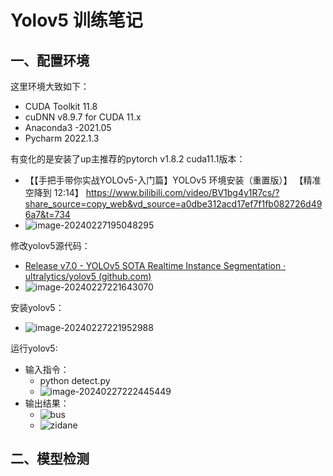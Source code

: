 # Yolov5 训练笔记

## 一、配置环境

这里环境大致如下：

* CUDA Toolkit 11.8
* cuDNN v8.9.7 for CUDA 11.x
* Anaconda3 -2021.05
* Pycharm 2022.1.3

有变化的是安装了up主推荐的pytorch v1.8.2 cuda11.1版本：

* 【【手把手带你实战YOLOv5-入门篇】YOLOv5 环境安装（重置版）】 【精准空降到 12:14】 https://www.bilibili.com/video/BV1bg4y1R7cs/?share_source=copy_web&vd_source=a0dbe312acd17ef7f1fb082726d496a7&t=734
* ![image-20240227195048295](C:\Users\10482\AppData\Roaming\Typora\typora-user-images\image-20240227195048295.png)

修改yolov5源代码：

* [Release v7.0 - YOLOv5 SOTA Realtime Instance Segmentation · ultralytics/yolov5 (github.com)](https://github.com/ultralytics/yolov5/releases/tag/v7.0)
* ![image-20240227221643070](C:\Users\10482\AppData\Roaming\Typora\typora-user-images\image-20240227221643070.png)

安装yolov5：

* ![image-20240227221952988](C:\Users\10482\AppData\Roaming\Typora\typora-user-images\image-20240227221952988.png)

运行yolov5:

* 输入指令：
  * python detect.py
  * ![image-20240227222445449](C:\Users\10482\AppData\Roaming\Typora\typora-user-images\image-20240227222445449.png)
* 输出结果：
  * ![bus](E:\AI\Package\yolov5-7.0\runs\detect\exp2\bus.jpg)
  * ![zidane](E:\AI\Package\yolov5-7.0\runs\detect\exp2\zidane.jpg)

## 二、模型检测
